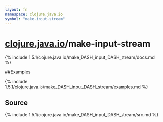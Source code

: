```yaml
---
layout: fn
namespace: clojure.java.io
symbol: "make-input-stream"
---
```


# [clojure.java.io](../)/make-input-stream

{% include 1.5.1/clojure.java.io/make_DASH_input_DASH_stream/docs.md %}

##Examples

{% include 1.5.1/clojure.java.io/make_DASH_input_DASH_stream/examples.md %}
## Source
{% include 1.5.1/clojure.java.io/make_DASH_input_DASH_stream/src.md %}

